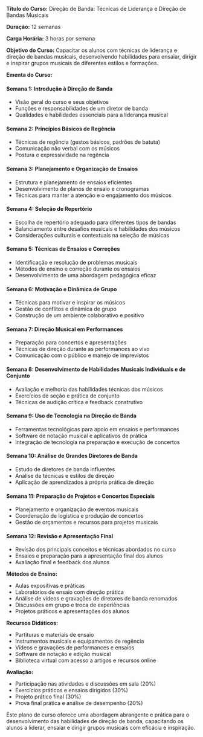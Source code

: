 **Título do Curso:** Direção de Banda: Técnicas de Liderança e Direção de Bandas Musicais

**Duração:** 12 semanas

**Carga Horária:** 3 horas por semana

**Objetivo do Curso:**
Capacitar os alunos com técnicas de liderança e direção de bandas musicais, desenvolvendo habilidades para ensaiar, dirigir e inspirar grupos musicais de diferentes estilos e formações.

**Ementa do Curso:**

#### Semana 1: Introdução à Direção de Banda
- Visão geral do curso e seus objetivos
- Funções e responsabilidades de um diretor de banda
- Qualidades e habilidades essenciais para a liderança musical

#### Semana 2: Princípios Básicos de Regência
- Técnicas de regência (gestos básicos, padrões de batuta)
- Comunicação não verbal com os músicos
- Postura e expressividade na regência

#### Semana 3: Planejamento e Organização de Ensaios
- Estrutura e planejamento de ensaios eficientes
- Desenvolvimento de planos de ensaio e cronogramas
- Técnicas para manter a atenção e o engajamento dos músicos

#### Semana 4: Seleção de Repertório
- Escolha de repertório adequado para diferentes tipos de bandas
- Balanciamento entre desafios musicais e habilidades dos músicos
- Considerações culturais e contextuais na seleção de músicas

#### Semana 5: Técnicas de Ensaios e Correções
- Identificação e resolução de problemas musicais
- Métodos de ensino e correção durante os ensaios
- Desenvolvimento de uma abordagem pedagógica eficaz

#### Semana 6: Motivação e Dinâmica de Grupo
- Técnicas para motivar e inspirar os músicos
- Gestão de conflitos e dinâmica de grupo
- Construção de um ambiente colaborativo e positivo

#### Semana 7: Direção Musical em Performances
- Preparação para concertos e apresentações
- Técnicas de direção durante as performances ao vivo
- Comunicação com o público e manejo de imprevistos

#### Semana 8: Desenvolvimento de Habilidades Musicais Individuais e de Conjunto
- Avaliação e melhoria das habilidades técnicas dos músicos
- Exercícios de seção e prática de conjunto
- Técnicas de audição crítica e feedback construtivo

#### Semana 9: Uso de Tecnologia na Direção de Banda
- Ferramentas tecnológicas para apoio em ensaios e performances
- Software de notação musical e aplicativos de prática
- Integração de tecnologia na preparação e execução de concertos

#### Semana 10: Análise de Grandes Diretores de Banda
- Estudo de diretores de banda influentes
- Análise de técnicas e estilos de direção
- Aplicação de aprendizados à própria prática de direção

#### Semana 11: Preparação de Projetos e Concertos Especiais
- Planejamento e organização de eventos musicais
- Coordenação de logística e produção de concertos
- Gestão de orçamentos e recursos para projetos musicais

#### Semana 12: Revisão e Apresentação Final
- Revisão dos principais conceitos e técnicas abordados no curso
- Ensaios e preparação para a apresentação final dos alunos
- Avaliação final e feedback dos alunos

**Métodos de Ensino:**
- Aulas expositivas e práticas
- Laboratórios de ensaio com direção prática
- Análise de vídeos e gravações de diretores de banda renomados
- Discussões em grupo e troca de experiências
- Projetos práticos e apresentações dos alunos

**Recursos Didáticos:**
- Partituras e materiais de ensaio
- Instrumentos musicais e equipamentos de regência
- Vídeos e gravações de performances e ensaios
- Software de notação e edição musical
- Biblioteca virtual com acesso a artigos e recursos online

**Avaliação:**
- Participação nas atividades e discussões em sala (20%)
- Exercícios práticos e ensaios dirigidos (30%)
- Projeto prático final (30%)
- Prova final prática e análise de desempenho (20%)

Este plano de curso oferece uma abordagem abrangente e prática para o desenvolvimento das habilidades de direção de banda, capacitando os alunos a liderar, ensaiar e dirigir grupos musicais com eficácia e inspiração.